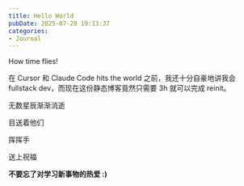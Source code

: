 ```yaml
---
title: Hello World
pubDate: 2025-07-28 19:13:37
categories:
- Journal
---
```


How time flies! 

在 Cursor 和 Claude Code hits the world 之前，我还十分自豪地讲我会 fullstack dev，而现在这份静态博客竟然只需要 3h 就可以完成 reinit。

无数星辰渐渐消逝

目送着他们

挥挥手

送上祝福

**不要忘了对学习新事物的热爱 :)**
